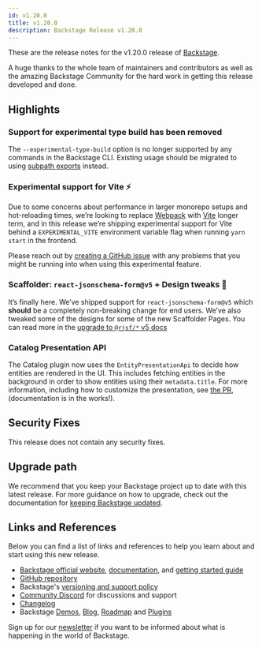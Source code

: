 ```yaml
---
id: v1.20.0
title: v1.20.0
description: Backstage Release v1.20.0
---
```


These are the release notes for the v1.20.0 release of [Backstage](https://backstage.io/).

A huge thanks to the whole team of maintainers and contributors as well as the amazing Backstage Community for the hard work in getting this release developed and done.

## Highlights

### Support for experimental type build has been removed

The `--experimental-type-build` option is no longer supported by any commands in the Backstage CLI. Existing usage should be migrated to using [subpath exports](https://backstage.io/docs/local-dev/cli-build-system#subpath-exports) instead.

### Experimental support for Vite ⚡

Due to some concerns about performance in larger monorepo setups and hot-reloading times, we’re looking to replace [Webpack](https://webpack.js.org/) with [Vite](https://vitejs.dev/) longer term, and in this release we’re shipping experimental support for Vite behind a `EXPERIMENTAL_VITE` environment variable flag when running `yarn start` in the frontend.

Please reach out by [creating a GitHub issue](https://github.com/backstage/backstage/issues/new/choose) with any problems that you might be running into when using this experimental feature.

### Scaffolder: `react-jsonschema-form@v5` + Design tweaks 💅

It’s finally here. We’ve shipped support for `react-jsonschema-form@v5` which **should** be a completely non-breaking change for end users. We’ve also tweaked some of the designs for some of the new Scaffolder Pages. You can read more in the [upgrade to `@rjsf/*` v5 docs](https://backstage.io/docs/features/software-templates/migrating-to-rjsf-v5)

### Catalog Presentation API

The Catalog plugin now uses the `EntityPresentationApi` to decide how entities are rendered in the UI. This includes fetching entities in the background in order to show entities using their `metadata.title`. For more information, including how to customize the presentation, see [the PR](https://github.com/backstage/backstage/pull/17474), (documentation is in the works!).

## Security Fixes

This release does not contain any security fixes.

## Upgrade path

We recommend that you keep your Backstage project up to date with this latest release. For more guidance on how to upgrade, check out the documentation for [keeping Backstage updated](https://backstage.io/docs/getting-started/keeping-backstage-updated).

## Links and References

Below you can find a list of links and references to help you learn about and start using this new release.

- [Backstage official website](https://backstage.io/), [documentation](https://backstage.io/docs/), and [getting started guide](https://backstage.io/docs/getting-started/)
- [GitHub repository](https://github.com/backstage/backstage)
- Backstage's [versioning and support policy](https://backstage.io/docs/overview/versioning-policy)
- [Community Discord](https://discord.gg/backstage-687207715902193673) for discussions and support
- [Changelog](https://github.com/backstage/backstage/tree/master/docs/releases/v1.20.0-changelog.md)
- Backstage [Demos](https://backstage.io/demos), [Blog](https://backstage.io/blog), [Roadmap](https://backstage.io/docs/overview/roadmap) and [Plugins](https://backstage.io/plugins)

Sign up for our [newsletter](https://info.backstage.spotify.com/newsletter_subscribe) if you want to be informed about what is happening in the world of Backstage.
